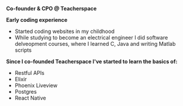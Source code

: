**Co-founder & CPO @ Teacherspace**

**Early coding experience**
- Started coding websites in my childhood
- While studying to become an electrical engineer I did software delveopment courses, where I learned C, Java and writing Matlab scripts

**Since I co-founded Teacherspace I've started to learn the basics of:**
- Restful APIs
- Elixir
- Phoenix Liveview
- Postgres
- React Native
